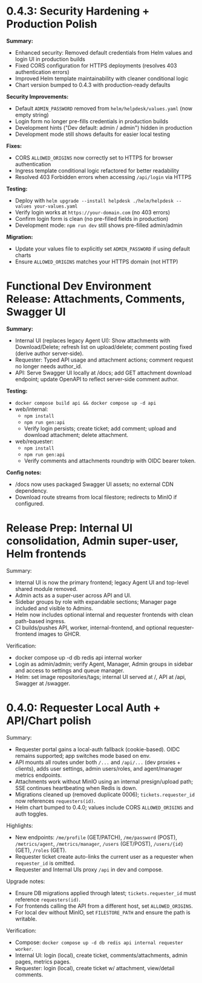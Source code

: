 # 0.4.3: Security Hardening + Production Polish

**Summary:**
- Enhanced security: Removed default credentials from Helm values and login UI in production builds
- Fixed CORS configuration for HTTPS deployments (resolves 403 authentication errors)
- Improved Helm template maintainability with cleaner conditional logic
- Chart version bumped to 0.4.3 with production-ready defaults

**Security Improvements:**
- Default `ADMIN_PASSWORD` removed from `helm/helpdesk/values.yaml` (now empty string)
- Login form no longer pre-fills credentials in production builds
- Development hints ("Dev default: admin / admin") hidden in production
- Development mode still shows defaults for easier local testing

**Fixes:**
- CORS `ALLOWED_ORIGINS` now correctly set to HTTPS for browser authentication
- Ingress template conditional logic refactored for better readability
- Resolved 403 Forbidden errors when accessing `/api/login` via HTTPS

**Testing:**
- Deploy with `helm upgrade --install helpdesk ./helm/helpdesk --values your-values.yaml`
- Verify login works at `https://your-domain.com` (no 403 errors)
- Confirm login form is clean (no pre-filled fields in production)
- Development mode: `npm run dev` still shows pre-filled admin/admin

**Migration:**
- Update your values file to explicitly set `ADMIN_PASSWORD` if using default charts
- Ensure `ALLOWED_ORIGINS` matches your HTTPS domain (not HTTP)

# Functional Dev Environment Release: Attachments, Comments, Swagger UI

**Summary:**
- Internal UI (replaces legacy Agent UI): Show attachments with Download/Delete; refresh list on upload/delete; comment posting fixed (derive author server‑side).
- Requester: Typed API usage and attachment actions; comment request no longer needs author_id.
- API: Serve Swagger UI locally at /docs; add GET attachment download endpoint; update OpenAPI to reflect server‑side comment author.

**Testing:**
- `docker compose build api && docker compose up -d api`
- web/internal:
    - `npm install`
    - `npm run gen:api`
    - Verify login persists; create ticket; add comment; upload and download attachment; delete attachment.
- web/requester:
    - `npm install`
    - `npm run gen:api`
    - Verify comments and attachments roundtrip with OIDC bearer token.

**Config notes:**
- /docs now uses packaged Swagger UI assets; no external CDN dependency.
- Download route streams from local filestore; redirects to MinIO if configured.
# Release Prep: Internal UI consolidation, Admin super-user, Helm frontends

Summary:
- Internal UI is now the primary frontend; legacy Agent UI and top-level shared module removed.
- Admin acts as a super-user across API and UI.
- Sidebar groups by role with expandable sections; Manager page included and visible to Admins.
- Helm now includes optional internal and requester frontends with clean path-based ingress.
- CI builds/pushes API, worker, internal-frontend, and optional requester-frontend images to GHCR.

Verification:
- docker compose up -d db redis api internal worker
- Login as admin/admin; verify Agent, Manager, Admin groups in sidebar and access to settings and queue manager.
- Helm: set image repositories/tags; internal UI served at /, API at /api, Swagger at /swagger.

# 0.4.0: Requester Local Auth + API/Chart polish

Summary:
- Requester portal gains a local-auth fallback (cookie-based). OIDC remains supported; app switches mode based on env.
- API mounts all routes under both `/...` and `/api/...` (dev proxies + clients), adds user settings, admin users/roles, and agent/manager metrics endpoints.
- Attachments work without MinIO using an internal presign/upload path; SSE continues heartbeating when Redis is down.
- Migrations cleaned up (removed duplicate 0006); `tickets.requester_id` now references `requesters(id)`.
- Helm chart bumped to 0.4.0; values include CORS `ALLOWED_ORIGINS` and auth toggles.

Highlights:
- New endpoints: `/me/profile` (GET/PATCH), `/me/password` (POST), `/metrics/agent`, `/metrics/manager`, `/users` (GET/POST), `/users/{id}` (GET), `/roles` (GET).
- Requester ticket create auto-links the current user as a requester when `requester_id` is omitted.
- Requester and Internal UIs proxy `/api` in dev and compose.

Upgrade notes:
- Ensure DB migrations applied through latest; `tickets.requester_id` must reference `requesters(id)`.
- For frontends calling the API from a different host, set `ALLOWED_ORIGINS`.
- For local dev without MinIO, set `FILESTORE_PATH` and ensure the path is writable.

Verification:
- Compose: `docker compose up -d db redis api internal requester worker`.
- Internal UI: login (local), create ticket, comments/attachments, admin pages, metrics pages.
- Requester: login (local), create ticket w/ attachment, view/detail comments.
